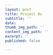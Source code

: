 ```yaml
---
layout: post
title: Project 0x
subtitle: ''
date: 
thumb_img_path: ''
content_img_path: ''
excerpt: ''
published: false

---
```

